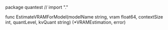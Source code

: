 package quantest // import "."

func EstimateVRAMForModel(modelName string, vram float64, contextSize int, quantLevel, kvQuant string) (*VRAMEstimation, error)
